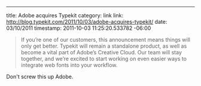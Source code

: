 --- 
title: Adobe acquires Typekit
category: link
link: http://blog.typekit.com/2011/10/03/adobe-acquires-typekit/
date: 03/10/2011
timestamp: 2011-10-03 11:25:20.533782 -06:00

> If you’re one of our customers, this announcement means things will only get better. Typekit will remain a standalone product, as well as become a vital part of Adobe’s Creative Cloud. Our team will stay together, and we’re excited to start working on even easier ways to integrate web fonts into your workflow.

Don't screw this up Adobe.

